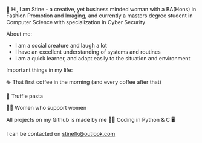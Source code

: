👋 Hi, I am Stine - a creative, yet business minded woman with a BA(Hons) in Fashion Promotion and Imaging, and currently a masters degree student in Computer Science with specialization in Cyber Security

About me:
- I am a social creature and laugh a lot
- I have an excellent understanding of systems and routines
- I am a quick learner, and adapt easily to the situation and environment


Important things in my life:

☕  That first coffee in the morning (and every coffee after that)

🍝 Truffle pasta

🦸‍♀️ Women who support women



All projects on my Github is made by me 💁‍♀️ Coding in Python & C 🖥️

I can be contacted on stinefk@outlook.com

<!---
stinefk/stinefk is a ✨ special ✨ repository because its `README.md` (this file) appears on your GitHub profile.
You can click the Preview link to take a look at your changes.
--->
